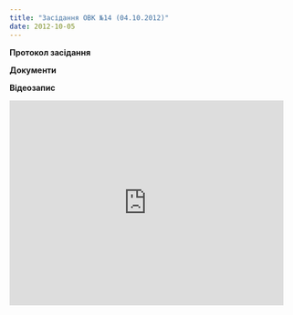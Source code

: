 ```yaml
---
title: "Засідання ОВК №14 (04.10.2012)"
date: 2012-10-05
---
```


**Протокол засідання**

**Документи**

**Відеозапис**

<iframe width="480" height="360" src="http://www.youtube.com/embed/_XwOEZJbbMo" frameborder="0" allowfullscreen></iframe>
